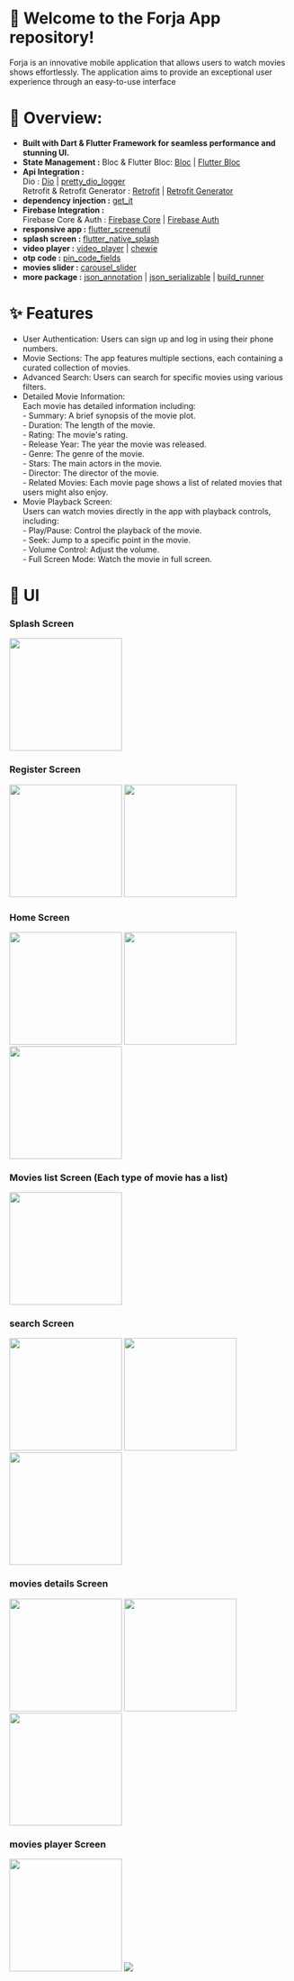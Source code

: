 # 🚀 Welcome to the Forja App repository! 

Forja is an innovative mobile application that allows users to watch movies shows effortlessly.
The application aims to provide an exceptional user experience through an easy-to-use interface 

# 🔧 Overview:

* **Built with Dart & Flutter Framework for seamless performance and stunning UI.**<br>
* **State Management :** Bloc & Flutter Bloc: [Bloc](https://pub.dev/packages/bloc) | [Flutter Bloc](https://pub.dev/packages/flutter_bloc)
* **Api Integration :**<br>
  Dio : [Dio](https://pub.dev/packages/dio) | [pretty_dio_logger](https://pub.dev/packages/pretty_dio_logger)<br>
  Retrofit & Retrofit Generator : [Retrofit](https://pub.dev/packages/retrofit) | [Retrofit Generator](https://pub.dev/packages/retrofit_generator)
* **dependency injection :** [get_it](https://pub.dev/packages/get_it)<br>
* **Firebase Integration :**<br>
  Firebase Core & Auth : [Firebase Core](https://pub.dev/packages/firebase_core) | [Firebase Auth](https://pub.dev/packages/firebase_auth)
* **responsive app :** [flutter_screenutil](https://pub.dev/packages/flutter_screenutil)<br>
* **splash screen :** [flutter_native_splash](https://pub.dev/packages/flutter_native_splash)<br>
* **video player :** [video_player](https://pub.dev/packages/video_player) | [chewie](https://pub.dev/packages/chewie)<br>
* **otp code :** [pin_code_fields](https://pub.dev/packages/pin_code_fields)<br>
* **movies slider :** [carousel_slider](https://pub.dev/packages/carousel_slider)<br>
* **more package :** [json_annotation](https://pub.dev/packages/json_annotation) | [json_serializable](https://pub.dev/packages/json_serializable) | [build_runner](https://pub.dev/packages/build_runner)

  

# ✨ Features

* User Authentication: Users can sign up and log in using their phone numbers.
* Movie Sections: The app features multiple sections, each containing a curated collection of movies.
* Advanced Search: Users can search for specific movies using various filters.
* Detailed Movie Information:<br>
      Each movie has detailed information including:<br>
         - Summary: A brief synopsis of the movie plot.<br>
         - Duration: The length of the movie.<br>
         - Rating: The movie's rating.<br>
         - Release Year: The year the movie was released.<br>
         - Genre: The genre of the movie.<br>
         - Stars: The main actors in the movie.<br>
         - Director: The director of the movie.<br>
         - Related Movies: Each movie page shows a list of related movies that users might also enjoy.
* Movie Playback Screen:<br> 
      Users can watch movies directly in the app with playback controls, including:<br>
         - Play/Pause: Control the playback of the movie.<br>
         - Seek: Jump to a specific point in the movie.<br>
         - Volume Control: Adjust the volume.<br>
         - Full Screen Mode: Watch the movie in full screen.

# 🎨 UI

 ### Splash Screen

<img src="https://github.com/AbdoGKash/forja/assets/160290297/a2ab5cdd-c749-4043-83b7-303ab3ad368e" width="200">

### Register Screen

<img src="https://github.com/AbdoGKash/forja/assets/160290297/d63100ff-9d28-48c8-baa7-d6eb1809d364" width="200">
<img src="https://github.com/AbdoGKash/forja/assets/160290297/03a967f7-0c74-4455-a474-a669352a1ef1" width="200">

### Home Screen

<img src="https://github.com/AbdoGKash/forja/assets/160290297/2e83ddce-81bd-4e85-bb5b-24780dc1fdb2" width="200">
<img src="https://github.com/AbdoGKash/forja/assets/160290297/87b92230-26d1-4650-9f21-3e899dd214a1" width="200">
<img src="https://github.com/AbdoGKash/forja/assets/160290297/4e145792-73a4-41c4-bde5-3e2e5feada7a" width="200">

### Movies list Screen (Each type of movie has a list)

<img src="https://github.com/AbdoGKash/forja/assets/160290297/b31872ff-5c9e-4bdd-9762-3150dcbc25c1" width="200">

### search Screen

<img src="https://github.com/AbdoGKash/forja/assets/160290297/a4bdff2a-15e2-40b7-ba09-85025506b456" width="200">
<img src="https://github.com/AbdoGKash/forja/assets/160290297/bdc6ebfe-2ff3-4be5-8086-02ea08ef992b" width="200">
<img src="https://github.com/AbdoGKash/forja/assets/160290297/b2b2f3bc-cc1a-423a-bf07-7021f434cf3e" width="200">

### movies details Screen

<img src="https://github.com/AbdoGKash/forja/assets/160290297/d1ccb2cd-3954-4d2d-bf75-67aa9413be80" width="200">
<img src="https://github.com/AbdoGKash/forja/assets/160290297/b219dc33-7a6d-427d-bb70-426fcf031fbe" width="200">
<img src="https://github.com/AbdoGKash/forja/assets/160290297/16bf5da2-b33f-4ce4-80f2-41bbb481df27" width="200">

### movies player Screen

<img src="https://github.com/AbdoGKash/forja/assets/160290297/8b357592-5211-435f-95f6-32358f21bb83" width="200">
<img src="https://github.com/AbdoGKash/forja/assets/160290297/bfa73c3a-7c97-400d-bf9e-1bc305a90658" higth="200">
